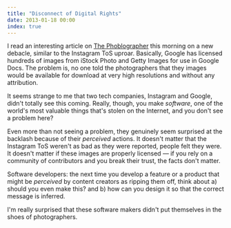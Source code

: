 ```yaml
---
title: "Disconnect of Digital Rights"
date: 2013-01-18 00:00
index: true
---
```


I read an interesting article on [The Phoblographer](http://www.thephoblographer.com/2013/01/17/getty-google-struck-a-deal-people-are-not-happy/) this morning on a new debacle, similar to the Instagram ToS uproar. Basically, Google has licensed hundreds of images from iStock Photo and Getty Images for use in Google Docs. The problem is, no one told the photographers that they images would be available for download at very high resolutions and without any attribution.

It seems strange to me that two tech companies, Instagram and Google, didn't totally see this coming. Really, though, you make _software_, one of the world's most valuable things that's stolen on the Internet, and you don't see a problem here?

Even more than not seeing a problem, they genuinely seem surprised at the backlash because of their _perceived_ actions. It doesn't matter that the Instagram ToS weren't as bad as they were reported, people felt they were. It doesn't matter if these images are properly licensed — if you rely on a community of contributors and you break their trust, the facts don't matter.

Software developers: the next time you develop a feature or a product that might be _perceived_ by content creators as ripping them off, think about a) should you even make this? and b) how can you design it so that the correct message is inferred.

I'm really surprised that these software makers didn't put themselves in the shoes of photographers.

<!-- more -->
